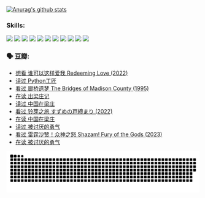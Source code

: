 
[![Anurag's github stats](https://github-readme-stats.vercel.app/api?username=w940853815)](https://github.com/anuraghazra/github-readme-stats)

### Skills:

<code><img height="32" src="https://cdn.jsdelivr.net/npm/simple-icons@v5/icons/python.svg"></code>
<code><img height="32" src="https://cdn.jsdelivr.net/npm/simple-icons@v5/icons/javascript.svg"></code>
<code><img height="32" src="https://cdn.jsdelivr.net/npm/simple-icons@v5/icons/django.svg"></code>
<code><img height="32" src="https://cdn.jsdelivr.net/npm/simple-icons@v5/icons/flask.svg"></code>
<code><img height="32" src="https://cdn.jsdelivr.net/npm/simple-icons@v5/icons/vuetify.svg"></code>
<code><img height="32" src="https://cdn.jsdelivr.net/npm/simple-icons@v5/icons/git.svg"></code>
<code><img height="32" src="https://cdn.jsdelivr.net/npm/simple-icons@v5/icons/docker.svg"></code>
<code><img height="32" src="https://cdn.jsdelivr.net/npm/simple-icons@v5/icons/postgresql.svg"></code>
<code><img height="32" src="https://cdn.jsdelivr.net/npm/simple-icons@v5/icons/elasticsearch.svg"></code>
<code><img height="32" src="https://cdn.jsdelivr.net/npm/simple-icons@v5/icons/macos.svg"></code>
<code><img height="32" src="https://cdn.jsdelivr.net/npm/simple-icons@v5/icons/linux.svg"></code>

### 🗣 豆瓣:

<!-- DOUBAN-ACTIVITIES:START -->
- [想看 谁可以这样爱我 Redeeming Love‎ (2022)](https://www.douban.com/people/136069238/status/4188956472/?_i=80934513)
- [读过 Python工匠](https://www.douban.com/people/136069238/status/4188860579/?_i=80934513)
- [看过 廊桥遗梦 The Bridges of Madison County‎ (1995)](https://www.douban.com/people/136069238/status/4185308287/?_i=80934513)
- [在读 出梁庄记](https://www.douban.com/people/136069238/status/4183319077/?_i=80934513)
- [读过 中国在梁庄](https://www.douban.com/people/136069238/status/4183317765/?_i=80934513)
- [看过 铃芽之旅 すずめの戸締まり‎ (2022)](https://www.douban.com/people/136069238/status/4180574625/?_i=80934513)
- [在读 中国在梁庄](https://www.douban.com/people/136069238/status/4174783134/?_i=80934513)
- [读过 被讨厌的勇气](https://www.douban.com/people/136069238/status/4174194174/?_i=80934513)
- [看过 雷霆沙赞！众神之怒 Shazam! Fury of the Gods‎ (2023)](https://www.douban.com/people/136069238/status/4173862129/?_i=80934513)
- [在读 被讨厌的勇气](https://www.douban.com/people/136069238/status/4169494233/?_i=80934513)
<!-- DOUBAN-ACTIVITIES:END -->


![Snake animation](https://raw.githubusercontent.com/w940853815/w940853815/output/github-contribution-grid-snake.svg)

<!--
**w940853815/w940853815** is a ✨ _special_ ✨ repository because its `README.md` (this file) appears on your GitHub profile.

Here are some ideas to get you started:

- 🔭 I’m currently working on ...
- 🌱 I’m currently learning ...
- 👯 I’m looking to collaborate on ...
- 🤔 I’m looking for help with ...
- 💬 Ask me about ...
- 📫 How to reach me: ...
- 😄 Pronouns: ...
- ⚡ Fun fact: ...
-->
